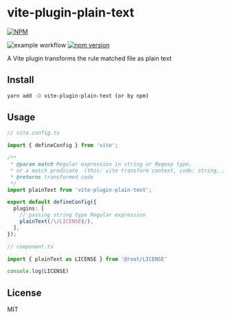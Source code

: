 # vite-plugin-plain-text

[![NPM](https://nodei.co/npm/vite-plugin-plain-text.png?downloads=true&downloadRank=true&stars=true)](https://nodei.co/npm/vite-plugin-plain-text/)

![example workflow](https://github.com/zheeeng/vite-plugin-plain-text/actions/workflows/publish.yml/badge.svg)
[![npm version](https://img.shields.io/npm/v/vite-plugin-plain-text.svg)](https://www.npmjs.com/package/vite-plugin-plain-text)

A Vite plugin transforms the rule matched file as plain text

## Install

```bash
yarn add -D vite-plugin-plain-text (or by npm)
```

## Usage

```ts
// vite.config.ts

import { defineConfig } from 'vite';

/**
 * @param match Regular expression in string or Regexp type,
 * or a match predicate  (this: vite transform context, code: string, id: file name string) => void
 * @returns transformed code
 */
import plainText from 'vite-plugin-plain-text';

export default defineConfig({
  plugins: [
    // passing string type Regular expression
    plainText(/\/LICENSE$/),
  ],
});
```

```ts
// component.ts

import { plainText as LICENSE } from '@root/LICENSE'

console.log(LICENSE)
```

## License

MIT

